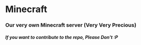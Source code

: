 # Minecraft

### Our very own Minecraft server (Very Very Precious)

##### If you want to contribute to the repo, Please Don't :P
